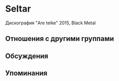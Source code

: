 # Seltar

Дискография
"Are teike" 2015, Black Metal

## Отношения с другими группами


## Обсуждения


## Упоминания

